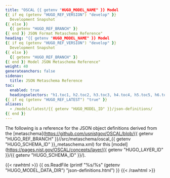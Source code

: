 ```yaml
---
title: "OSCAL {{ getenv "HUGO_MODEL_NAME" }} Model 
{{ if eq (getenv "HUGO_REF_VERSION") "develop" }}
  Development Snapshot
{{ else }}
  {{ getenv "HUGO_REF_BRANCH" }}
{{ end }} JSON Format Metaschema Reference"
heading: "{{ getenv "HUGO_MODEL_NAME" }} Model 
{{ if eq (getenv "HUGO_REF_VERSION") "develop" }}
  Development Snapshot
{{ else }}
  {{ getenv "HUGO_REF_BRANCH" }}
{{ end }} Model JSON Metaschema Reference"
weight: 40
generateanchors: false
sidenav:
  title: JSON Metaschema Reference
toc:
  enabled: true
  headingselectors: "h1.toc1, h2.toc2, h3.toc3, h4.toc4, h5.toc5, h6.toc6"
{{ if eq (getenv "HUGO_REF_LATEST") "true" }}
aliases:
  - /models/latest/{{ getenv "HUGO_MODEL_ID" }}/json-definitions/
{{ end }}
---
```


The following is a reference for the JSON object definitions derived from the [metaschema](https://github.com/usnistgov/OSCAL/blob/{{ getenv "HUGO_REF_BRANCH" }}//src/metaschema/oscal_{{ getenv "HUGO_SCHEMA_ID" }}_metaschema.xml) for this [model](https://pages.nist.gov/OSCAL/concepts/layer/{{ getenv "HUGO_LAYER_ID" }}/{{ getenv "HUGO_SCHEMA_ID" }}/).

{{< rawhtml >}}
{{ os.ReadFile (printf "%s/%s" (getenv "HUGO_MODEL_DATA_DIR") "json-definitions.html") }}
{{< /rawhtml >}}